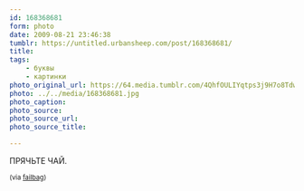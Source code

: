 ```yaml
---
id: 168368681
form: photo
date: 2009-08-21 23:46:38
tumblr: https://untitled.urbansheep.com/post/168368681/
title:
tags:
    - буквы
    - картинки
photo_original_url: https://64.media.tumblr.com/4QhfOULIYqtps3j9H7o8Tdw8o1_400.jpg
photo: ../../media/168368681.jpg
photo_caption:
photo_source:
photo_source_url:
photo_source_title:

---
```


<p>ПРЯЧЬТЕ ЧАЙ.</p>

<p><small>(via <a href="http://failbag.tumblr.com/post/157584384">failbag</a>)</small></p>

